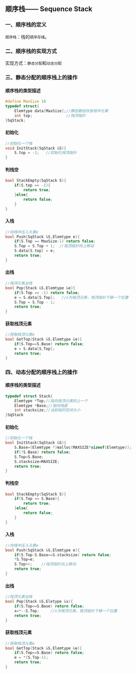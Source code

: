 ## 顺序栈—— Sequence Stack

### 一、顺序栈的定义

`顺序栈`：栈的`顺序存储`。

### 二、顺序栈的实现方式

实现方式：`静态分配`和`动态分配`

### 三、静态分配的顺序栈上的操作

#### 顺序栈的类型描述

```C
#define MaxSize 10
typedef struct{
	Elemtype data[MaxSize];//静态数组存放栈中元素
	int top;               //栈顶指针
}SqStack;
```

#### 初始化

```c
//初始化一个栈
void InitStack(SqStack &S){
	S.top = -1;   //初始化栈顶指针
}
```

#### 判栈空

```c
bool StackEmpty(SqStack S){
    if(S.top == -1){
        return true;
    }else{
        return false;
    }
}
```

#### 入栈

```c
//向栈中压入元素e
bool Push(SqStack &S,Elemtype e){
	if(S.Top == MaxSize-1) return false;
	S.Top = S.Top + 1;  //栈顶指针向上移动
    S.data[S.top] = e;
	return true;
}
```

#### 出栈

```c
//栈顶元素出栈
bool Pop(Stack &S,Elemtype &e){
	if(S.Top == -1) return false;
	e = S.data[S.Top];   //x为栈顶元素，栈顶指针下移一个位置
	S.Top = S.Top - 1;
    return true;
}
```

#### 获取栈顶元素

```c
//获取栈顶元素e
bool GetTop(Stack &S,Elemtype &e){
	if(S.Top==S.Base) return false;
	e = S.data[S.Top];
	return true;
}
```

### 四、动态分配的顺序栈上的操作

#### 顺序栈的类型描述

```C
typedef struct Stack{
	Elemtype *Top;//指向栈顶元素的上一个
	Elemtype *Base;//指向栈底
	int stacksize;//当前栈的空间大小
}SqStack
```

#### 初始化

```c
//初始化一个栈
bool InitStack(SqStack &S){
	S.Base=(Elemtype *)malloc(MAXSIZE*sizeof(Elemtype));
	if(!S.Base) return false;
	S.Top=S.Base;
	S.stacksize=MAXSIZE;
	return true;
}
```

#### 判栈空

```c
bool StackEmpty(SqStack S){
    if(S.Top == S.Base){
        return true;
    }else{
        return false;
    }
}
```

#### 入栈

```c
//向栈中压入元素e
bool Push(SqStack &S,Elemtype e){
	if(S.Top-S.Base==S.stacksize) return false;
	*S.Top=e;
	S.Top++;	//栈顶指针向上移动
	return true;
}
```

#### 出栈

```c
//栈顶元素出栈
bool Pop(Stack &S,Eletype &x){
	if(S.Top==S.Base) return false;
	x=*--S.Top;		//x为栈顶元素，栈顶指针下移一个位置
	return true;
}
```

#### 获取栈顶元素

```c
//获取栈顶元素e
bool GetTop(Stack &S,Elemtype &e){
	if(S.Top==S.Base) return false;
	e = *(S.Top-1);
	return true;
}
```
